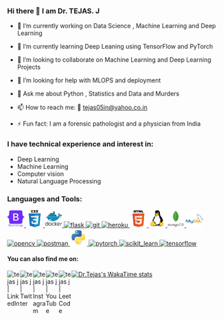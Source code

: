 ### Hi there 👋 I am Dr. TEJAS. J

<!--
**tejas05in/tejas05in** is a ✨ _special_ ✨ repository because its `README.md` (this file) appears on your GitHub profile.


Here are some ideas to get you started:
-->

- 🔭 I’m currently working on Data Science , Machine Learning and Deep Learning
- 🌱 I’m currently learning Deep Leaning using TensorFlow and PyTorch
- 👯 I’m looking to collaborate on Machine Learning and Deep Learning Projects
- 🤔 I’m looking for help with MLOPS and deployment
- 💬 Ask me about Python , Statistics and Data and Murders
- 📫 How to reach me: 📧 tejas05in@yahoo.co.in

- ⚡ Fun fact: I am a forensic pathologist and a physician from India


### I have technical experience and interest in:
* Deep Learning
* Machine Learning
* Computer vision 
* Natural Language Processing

<h3 align="left">Languages and Tools:</h3>
<p align="left"> <a href="https://getbootstrap.com" target="_blank"> <img src="https://raw.githubusercontent.com/devicons/devicon/master/icons/bootstrap/bootstrap-plain-wordmark.svg" alt="bootstrap" width="40" height="40"/> </a> <a href="https://www.w3schools.com/css/" target="_blank"> <img src="https://raw.githubusercontent.com/devicons/devicon/master/icons/css3/css3-original-wordmark.svg" alt="css3" width="40" height="40"/> </a> <a href="https://www.docker.com/" target="_blank"> <img src="https://raw.githubusercontent.com/devicons/devicon/master/icons/docker/docker-original-wordmark.svg" alt="docker" width="40" height="40"/> </a> <a href="https://flask.palletsprojects.com/" target="_blank"> <img src="https://www.vectorlogo.zone/logos/pocoo_flask/pocoo_flask-icon.svg" alt="flask" width="40" height="40"/> </a> <a href="https://git-scm.com/" target="_blank"> <img src="https://www.vectorlogo.zone/logos/git-scm/git-scm-icon.svg" alt="git" width="40" height="40"/> </a> <a href="https://heroku.com" target="_blank"> <img src="https://www.vectorlogo.zone/logos/heroku/heroku-icon.svg" alt="heroku" width="40" height="40"/> </a> <a href="https://www.w3.org/html/" target="_blank"> <img src="https://raw.githubusercontent.com/devicons/devicon/master/icons/html5/html5-original-wordmark.svg" alt="html5" width="40" height="40"/> </a> <a href="https://www.linux.org/" target="_blank"> <img src="https://raw.githubusercontent.com/devicons/devicon/master/icons/linux/linux-original.svg" alt="linux" width="40" height="40"/> </a> <a href="https://www.mongodb.com/" target="_blank"> <img src="https://raw.githubusercontent.com/devicons/devicon/master/icons/mongodb/mongodb-original-wordmark.svg" alt="mongodb" width="40" height="40"/> </a> <a href="https://www.mysql.com/" target="_blank"> <img src="https://raw.githubusercontent.com/devicons/devicon/master/icons/mysql/mysql-original-wordmark.svg" alt="mysql" width="40" height="40"/> </a> <a href="https://opencv.org/" target="_blank"> <img src="https://www.vectorlogo.zone/logos/opencv/opencv-icon.svg" alt="opencv" width="40" height="40"/> </a> <a href="https://postman.com" target="_blank"> <img src="https://www.vectorlogo.zone/logos/getpostman/getpostman-icon.svg" alt="postman" width="40" height="40"/> </a> <a href="https://www.python.org" target="_blank"> <img src="https://raw.githubusercontent.com/devicons/devicon/master/icons/python/python-original.svg" alt="python" width="40" height="40"/> </a> <a href="https://pytorch.org/" target="_blank"> <img src="https://www.vectorlogo.zone/logos/pytorch/pytorch-icon.svg" alt="pytorch" width="40" height="40"/> </a> <a href="https://scikit-learn.org/" target="_blank"> <img src="https://upload.wikimedia.org/wikipedia/commons/0/05/Scikit_learn_logo_small.svg" alt="scikit_learn" width="40" height="40"/> </a> <a href="https://www.tensorflow.org" target="_blank"> <img src="https://www.vectorlogo.zone/logos/tensorflow/tensorflow-icon.svg" alt="tensorflow" width="40" height="40"/> </a> </p>

#### You can also find me on: 

[<img align="left" alt="tejas j  | LinkedIn" width="30px" src="https://img.icons8.com/color/48/000000/linkedin.png" />](https://www.linkedin.com/in/tejas-j-51a55084/)
[<img align="left" alt="tejas j | Twitter" width="30px" src="https://img.icons8.com/fluent/48/000000/twitter.png" />](https://twitter.com/tj88176909)
[<img align="left" alt="tejas j | Instagram" width="30px" src="https://img.icons8.com/fluent/48/000000/instagram-new.png" />](https://www.instagram.com/tejas.j.naidu/)
[<img align="left" alt="tejas j | YouTube" width="30px" src="https://www.vectorlogo.zone/logos/youtube/youtube-tile.svg" />](https://www.youtube.com/channel/UCLv3Hs99yAuQZHXAbg6Y7Cg)
[<img align="left" alt="tejas j | LeetCode" width="30px" src="https://user-images.githubusercontent.com/36547915/97088991-45da5d00-1652-11eb-900f-80d106540f4f.png" />](https://leetcode.com/tejasjjobs/)

 [![Dr.Tejas's WakaTime stats](https://github-readme-stats.vercel.app/api/wakatime?username=@tejas05in)](https://github.com/tejas05in/github-readme-stats)
